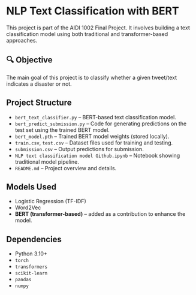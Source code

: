 # NLP Text Classification with BERT

This project is part of the AIDI 1002 Final Project. It involves building a text classification model using both traditional and transformer-based approaches.

## 🔍 Objective

The main goal of this project is to classify whether a given tweet/text indicates a disaster or not.

## Project Structure

- `bert_text_classifier.py` – BERT-based text classification model.
- `bert_predict_submission.py` – Code for generating predictions on the test set using the trained BERT model.
- `bert_model.pth` – Trained BERT model weights (stored locally).
- `train.csv`, `test.csv` – Dataset files used for training and testing.
- `submission.csv` – Output predictions for submission.
- `NLP text classification model Github.ipynb` – Notebook showing traditional model pipeline.
- `README.md` – Project overview and details.

## Models Used

- Logistic Regression (TF-IDF)
- Word2Vec
- **BERT (transformer-based)** – added as a contribution to enhance the model.

## Dependencies

- Python 3.10+
- `torch`
- `transformers`
- `scikit-learn`
- `pandas`
- `numpy`

